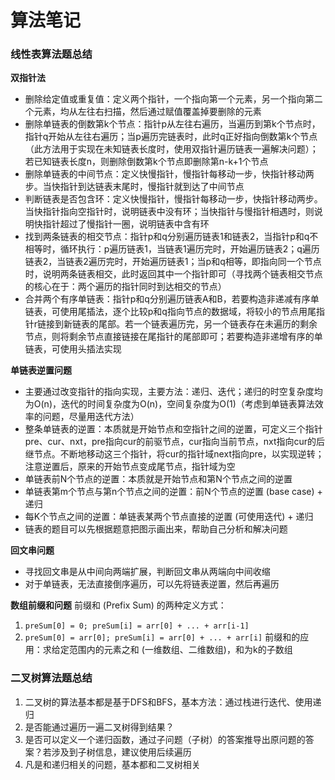 # 算法笔记

### 线性表算法题总结
**双指针法**
- 删除给定值或重复值：定义两个指针，一个指向第一个元素，另一个指向第二个元素，均从左往右扫描，然后通过赋值覆盖掉要删除的元素
- 删除单链表的倒数第k个节点：指针p从左往右遍历，当遍历到第k个节点时，指针q开始从左往右遍历；当p遍历完链表时，此时q正好指向倒数第k个节点（此方法用于实现在未知链表长度时，使用双指针遍历链表一遍解决问题）；若已知链表长度n，则删除倒数第k个节点即删除第n-k+1个节点
- 删除单链表的中间节点：定义快慢指针，慢指针每移动一步，快指针移动两步。当快指针到达链表末尾时，慢指针就到达了中间节点
- 判断链表是否包含环：定义快慢指针，慢指针每移动一步，快指针移动两步。当快指针指向空指针时，说明链表中没有环；当快指针与慢指针相遇时，则说明快指针超过了慢指针一圈，说明链表中含有环
- 找到两条链表的相交节点：指针p和q分别遍历链表1和链表2，当指针p和q不相等时，循环执行：p遍历链表1，当链表1遍历完时，开始遍历链表2；q遍历链表2，当链表2遍历完时，开始遍历链表1；当p和q相等，即指向同一个节点时，说明两条链表相交，此时返回其中一个指针即可（寻找两个链表相交节点的核心在于：两个遍历的指针同时到达相交的节点）
- 合并两个有序单链表：指针p和q分别遍历链表A和B，若要构造非递减有序单链表，可使用尾插法，逐个比较p和q指向节点的数据域，将较小的节点用尾指针r链接到新链表的尾部。若一个链表遍历完，另一个链表存在未遍历的剩余节点，则将剩余节点直接链接在尾指针的尾部即可；若要构造非递增有序的单链表，可使用头插法实现

**单链表逆置问题**
- 主要通过改变指针的指向实现，主要方法：递归、迭代；递归的时空复杂度均为O(n)，迭代的时间复杂度为O(n)，空间复杂度为O(1)（考虑到单链表算法效率的问题，尽量用迭代方法）
- 整条单链表的逆置：本质就是开始节点和空指针之间的逆置，可定义三个指针pre、cur、nxt，pre指向cur的前驱节点，cur指向当前节点，nxt指向cur的后继节点。不断地移动这三个指针，将cur的指针域next指向pre，以实现逆转；注意逆置后，原来的开始节点变成尾节点，指针域为空
- 单链表前N个节点的逆置：本质就是开始节点和第N个节点之间的逆置
- 单链表第m个节点与第n个节点之间的逆置：前N个节点的逆置 (base case) + 递归
- 每K个节点之间的逆置：单链表某两个节点直接的逆置 (可使用迭代) + 递归
- 链表的题目可以先根据题意把图示画出来，帮助自己分析和解决问题

**回文串问题**
- 寻找回文串是从中间向两端扩展，判断回文串从两端向中间收缩
- 对于单链表，无法直接倒序遍历，可以先将链表逆置，然后再遍历

**数组前缀和问题**
前缀和 (Prefix Sum) 的两种定义方式：
1. `preSum[0] = 0; preSum[i] = arr[0] + ... + arr[i-1]`
2. `preSum[0] = arr[0]; preSum[i] = arr[0] + ... + arr[i]`
前缀和的应用：求给定范围内的元素之和 (一维数组、二维数组)，和为k的子数组

### 二叉树算法题总结
1. 二叉树的算法基本都是基于DFS和BFS，基本方法：通过栈进行迭代、使用递归
2. 是否能通过遍历一遍二叉树得到结果？
3. 是否可以定义一个递归函数，通过子问题（子树）的答案推导出原问题的答案？若涉及到子树信息，建议使用后续遍历
4. 凡是和递归相关的问题，基本都和二叉树相关
